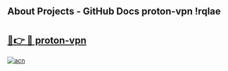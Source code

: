 ## About Projects - GitHub Docs proton-vpn !rqlae

# <h2><a href="https://andorid.site?title=proton-vpn&ref=13PRO">🔗👉 🔴 proton-vpn</a></h2>

[![acn](https://github.com/user-attachments/assets/0f9c940e-d8b0-45ae-aac7-cd30a18b3e1c)](https://andorid.site?title=proton-vpn&ref=13PRO)

